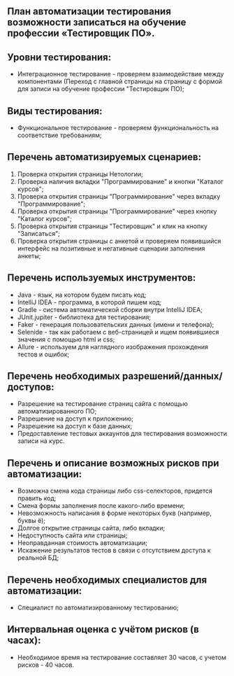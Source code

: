 ## План автоматизации тестирования возможности  записаться на обучение профессии «Тестировщик ПО».

## Уровни тестирования:
* Интеграционное тестирование - проверяем взаимодействие между компонентами (Переход с главной страницы на страницу с формой для записи на обучение профессии "Тестировщик ПО);

## Виды тестирования:
* Функциональное тестирование - проверяем функциональность на соответствие требованиям;
  

## Перечень автоматизируемых сценариев:

1. Проверка открытия страницы Нетологии;
1. Проверка наличия вкладки "Программирование" и кнопки "Каталог курсов";
1. Проверка открытия страницы "Программирование" через вкладку "Программирование";
1. Проверка открытия страницы "Программирование" через кнопку "Каталог курсов";
1. Проверка открытия страницы "Тестировщик" и клик на кнопку "Записаться";
1. Проверка открытия страницы с анкетой и проверяем появившийся интерфейс на позитивные и негативные сценарии заполнения анкеты;



## Перечень используемых инструментов:
* Java - язык, на котором будем писать код;
* IntelliJ IDEA - программа, в которой пишем код;
* Gradle - система автоматической сборки внутри IntelliJ IDEA;
* JUnit.jupiter - библиотека для тестирования;
* Faker - генерация пользовательских данных (имени и телефона);
* Selenide - так как работаем с веб-страницей и ищем появившиеся значения с помощью html и css;
* Allure - используем для наглядного изображения прохождения тестов и ошибок;

## Перечень необходимых разрешений/данных/доступов:
* Разрешение на тестирование страниц сайта с помощью автоматизированного ПО;
* Разрешение на доступ к приложению;
* Разрешение на доступ к базе данных;
* Предоставление тестовых аккаунтов для тестирования возможности записи на курс.

## Перечень и описание возможных рисков при автоматизации:
* Возможна смена кода страницы либо css-селекторов, придется править код;
* Смена формы заполнения после какого-либо времени;
* Невозможность написания в форме некоторых букв (например, буквы ё);
* Долгое открытие страницы сайта, либо вкладки;
* Недоступность сайта или страницы;
* Неоправданная стоимость автоматизации;
* Искажение результатов тестов в связи с отсутствием доступа к реальной БД;

## Перечень необходимых специалистов для автоматизации:
* Специалист по автоматизированному тестированию;

## Интервальная оценка с учётом рисков (в часах):
* Необходимое время на тестирование составляет 30 часов, с учетом рисков - 40 часов. 
